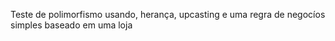Teste de polimorfismo usando, herança, upcasting e uma regra de negocíos simples baseado em uma loja
